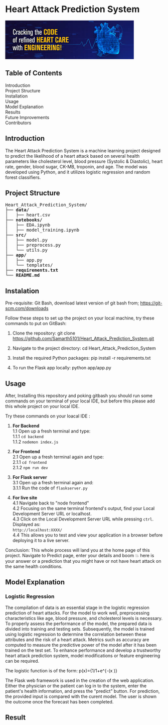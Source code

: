 
# Heart Attack Prediction System

![Banner](https://github.com/Samarth5101/Heart_Attack_Prediction_System/blob/fc3bfabc688988f2370942ad5e338b11ac1d53da/banner.jpg)

<h2>Table of Contents</h2>

Introduction  
Project Structure  
Installation  
Usage    
Model Explanation  
Results  
Future Improvements  
Contributors  

## Introduction
The Heart Attack Prediction System is a machine learning project designed to predict the likelihood of a heart attack based on several health parameters like cholesterol level, blood pressure (Systolic & Diastolic), heart rate, gender, blood sugar, CK-MB, troponin, and age. The model was developed using Python, and it utilizes logistic regression and random forest classifiers. 

## Project Structure

<pre>
Heart_Attack_Prediction_System/
├── <strong>data/</strong>
│   ├── heart.csv
├── <strong>notebooks/</strong>
│   ├── EDA.ipynb
│   ├── model_training.ipynb
├── <strong>src/</strong>
│   ├── model.py
│   ├── preprocess.py
│   └── utils.py
├── <strong>app/</strong>
│   ├── app.py
│   └── templates/
├── <strong>requirements.txt</strong>
└── <strong>README.md</strong>
</pre>

## Instalation

Pre-requisite: Git Bash, download latest version of git bash from; https://git-scm.com/downloads

Follow these steps to set up the project on your local machine, try these commands to put on GitBash:

1. Clone the repository:
   git clone https://github.com/Samarth5101/Heart_Attack_Prediction_System.git

2. Navigate to the project directory:
   cd Heart_Attack_Prediction_System

3. Install the required Python packages:
   pip install -r requirements.txt

4. To run the Flask app locally:
   python app/app.py

## Usage

After, Installing this repository and poking gitbash you should run some commands on your terminal of your local IDE, but before this please add this whole project on your local IDE.

Try these commands on your loacal IDE : 

1. **For Backend**  
   1.1 Open up a fresh terminal and type:  
       1.1.1 `cd backend`  
       1.1.2 `nodemon index.js`

2. **For Frontend**  
   2.1 Open up a fresh terminal again and type:  
       2.1.1 `cd frontend`  
       2.1.2 `npm run dev`

3. **For Flask server**  
   3.1 Open up a fresh terminal again and:  
       3.1.1 Run the code of `flaskserver.py`

4. **For live site**  
   4.1 Navigate back to "node frontend"  
   4.2 Focusing on the same terminal frontend's output, find your Local Development Server URL         or localhost.  
   4.3 Click on the Local Development Server URL while pressing `ctrl`. Displayed as:  
       `http://localhost:XXXX/`  
   4.4 This allows you to test and view your application in a browser before deploying it to a         live server.

Conclusion: This whole process will land you at the home page of this project. Navigate to Predict page, enter your details and boom 💥 here is your answer or a prediction that you might have or not have heart attack on the same health conditions.

## Model Explanation

<h3> Logistic Regression </h3>
The compilation of data is an essential stage in the logistic regression prediction of heart 
attacks. For the model to work well, preprocessing characteristics like age, blood 
pressure, and cholesterol levels is necessary. To properly assess the performance of the 
model, the prepared data is divided into training and testing sets. Subsequently, the model 
is trained using logistic regression to determine the correlation between these attributes 
and the risk of a heart attack. Metrics such as accuracy are computed to measure the 
predictive power of the model after it has been trained on the test set. To enhance 
performance and develop a trustworthy heart attack prediction system, model 
modifications or feature engineering can be required. 

The logistic function is of the form: p(x)={1/1+e^{-(x )} 

The Flask web framework is used in the creation of the web application. Either the 
physician or the patient can log in to the system, enter the patient's health information, 
and press the "predict" button. For prediction, the provided input is compared with the
curent model. The user is shown the outcome once the forecast has been completed. 

## Result 




